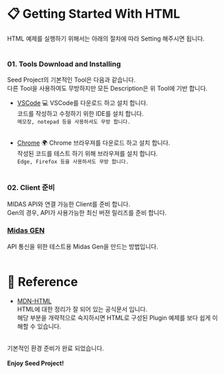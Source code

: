 # :clipboard: Getting Started With HTML
HTML 예제를 실행하기 위해서는 아래의 절차에 따라 Setting 해주시면 됩니다.
<br /><br />

### 01. Tools Download and Installing
  Seed Project의 기본적인 Tool은 다음과 같습니다.  
  다른 Tool을 사용하여도 무방하지만 모든 Description은 위 Tool에 기반 합니다.  
  
- [VSCode](https://code.visualstudio.com/) :computer:
  VSCode를 다운로드 하고 설치 합니다.  
  코드를 작성하고 수정하기 위한 IDE를 설치 합니다.  
  `메모장, notepad 등을 사용하셔도 무방 합니다.`  
  <br />
    
- [Chrome](https://www.google.co.kr/intl/ko/chrome/) :earth_africa:
  Chrome 브라우져를 다운로드 하고 설치 합니다.  
  작성된 코드를 테스트 하기 위해 브라우져를 설치 합니다.  
  `Edge, Firefox 등을 사용하셔도 무방 합니다.`
<br /><br />

### 02. Client 준비
MIDAS API와 연결 가능한 Client를 준비 합니다.  
Gen의 경우, API가 사용가능한 최신 버젼 릴리즈를 준비 합니다.  
  
### [Midas GEN](https://midasitdev.atlassian.net/wiki/spaces/AD/pages/2874999417/Gen+Release+Packing)  
  API 통신을 위한 테스트용 Midas Gen을 만드는 방법입니다.  
<br />

# :pushpin: Reference
- [MDN-HTML](https://developer.mozilla.org/ko/docs/Web/HTML)  
HTML에 대한 정리가 잘 되어 있는 공식문서 입니다.  
해당 부분을 개략적으로 숙지하시면 HTML로 구성된 Plugin 예제를 보다 쉽게 이해할 수 있습니다.
<br /><br />

기본적인 환경 준비가 완료 되었습니다.  
<br />
**Enjoy Seed Project!**
